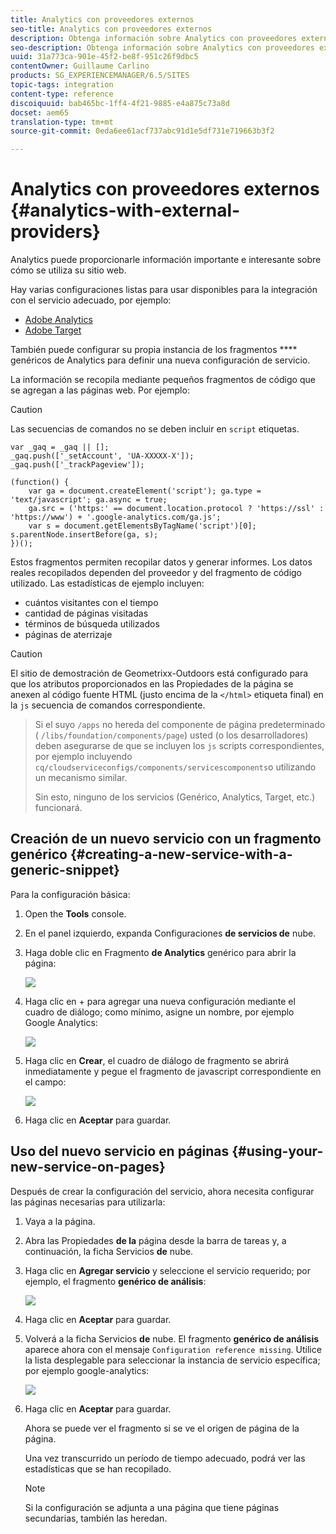 ```yaml
---
title: Analytics con proveedores externos
seo-title: Analytics con proveedores externos
description: Obtenga información sobre Analytics con proveedores externos.
seo-description: Obtenga información sobre Analytics con proveedores externos.
uuid: 31a773ca-901e-45f2-be8f-951c26f9dbc5
contentOwner: Guillaume Carlino
products: SG_EXPERIENCEMANAGER/6.5/SITES
topic-tags: integration
content-type: reference
discoiquuid: bab465bc-1ff4-4f21-9885-e4a875c73a8d
docset: aem65
translation-type: tm+mt
source-git-commit: 0eda6ee61acf737abc91d1e5df731e719663b3f2

---
```



# Analytics con proveedores externos {#analytics-with-external-providers}

Analytics puede proporcionarle información importante e interesante sobre cómo se utiliza su sitio web.

Hay varias configuraciones listas para usar disponibles para la integración con el servicio adecuado, por ejemplo:

* [Adobe Analytics](/help/sites-administering/adobeanalytics.md)
* [Adobe Target](/help/sites-administering/target.md)

También puede configurar su propia instancia de los fragmentos **** genéricos de Analytics para definir una nueva configuración de servicio.

La información se recopila mediante pequeños fragmentos de código que se agregan a las páginas web. Por ejemplo:

>[!CAUTION]
>
>Las secuencias de comandos no se deben incluir en `script` etiquetas.

```
var _gaq = _gaq || [];
_gaq.push(['_setAccount', 'UA-XXXXX-X']);
_gaq.push(['_trackPageview']);

(function() {
    var ga = document.createElement('script'); ga.type = 'text/javascript'; ga.async = true;
    ga.src = ('https:' == document.location.protocol ? 'https://ssl' : 'https://www') + '.google-analytics.com/ga.js';
    var s = document.getElementsByTagName('script')[0]; s.parentNode.insertBefore(ga, s);
})();
```

Estos fragmentos permiten recopilar datos y generar informes. Los datos reales recopilados dependen del proveedor y del fragmento de código utilizado. Las estadísticas de ejemplo incluyen:

* cuántos visitantes con el tiempo
* cantidad de páginas visitadas
* términos de búsqueda utilizados
* páginas de aterrizaje

>[!CAUTION]
>
>El sitio de demostración de Geometrixx-Outdoors está configurado para que los atributos proporcionados en las Propiedades de la página se anexen al código fuente HTML (justo encima de la `</html>` etiqueta final) en la `js` secuencia de comandos correspondiente.

>Si el suyo `/apps` no hereda del componente de página predeterminado ( `/libs/foundation/components/page`) usted (o los desarrolladores) deben asegurarse de que se incluyen los `js` scripts correspondientes, por ejemplo incluyendo `cq/cloudserviceconfigs/components/servicescomponents`o utilizando un mecanismo similar.
>
>Sin esto, ninguno de los servicios (Genérico, Analytics, Target, etc.) funcionará.

## Creación de un nuevo servicio con un fragmento genérico {#creating-a-new-service-with-a-generic-snippet}

Para la configuración básica:

1. Open the **Tools** console.
1. En el panel izquierdo, expanda Configuraciones **de servicios de** nube.
1. Haga doble clic en Fragmento **de Analytics** genérico para abrir la página:

   ![](assets/analytics_genericoverview.png)

1. Haga clic en + para agregar una nueva configuración mediante el cuadro de diálogo; como mínimo, asigne un nombre, por ejemplo Google Analytics:

   ![](assets/analytics_addconfig.png)

1. Haga clic en **Crear**, el cuadro de diálogo de fragmento se abrirá inmediatamente y pegue el fragmento de javascript correspondiente en el campo:

   ![](assets/analytics_snippet.png)

1. Haga clic en **Aceptar** para guardar.

## Uso del nuevo servicio en páginas {#using-your-new-service-on-pages}

Después de crear la configuración del servicio, ahora necesita configurar las páginas necesarias para utilizarla:

1. Vaya a la página.
1. Abra las Propiedades **de la** página desde la barra de tareas y, a continuación, la ficha Servicios **de** nube.
1. Haga clic en **Agregar servicio** y seleccione el servicio requerido; por ejemplo, el fragmento **genérico de análisis**:

   ![](assets/analytics_selectservice.png)

1. Haga clic en **Aceptar** para guardar.
1. Volverá a la ficha Servicios **de** nube. El fragmento **genérico de análisis** aparece ahora con el mensaje `Configuration reference missing`. Utilice la lista desplegable para seleccionar la instancia de servicio específica; por ejemplo google-analytics:

   ![](assets/analytics_selectspecificservice.png)

1. Haga clic en **Aceptar** para guardar.

   Ahora se puede ver el fragmento si se ve el origen de página de la página.

   Una vez transcurrido un período de tiempo adecuado, podrá ver las estadísticas que se han recopilado.

   >[!NOTE]
   Si la configuración se adjunta a una página que tiene páginas secundarias, también las heredan.
